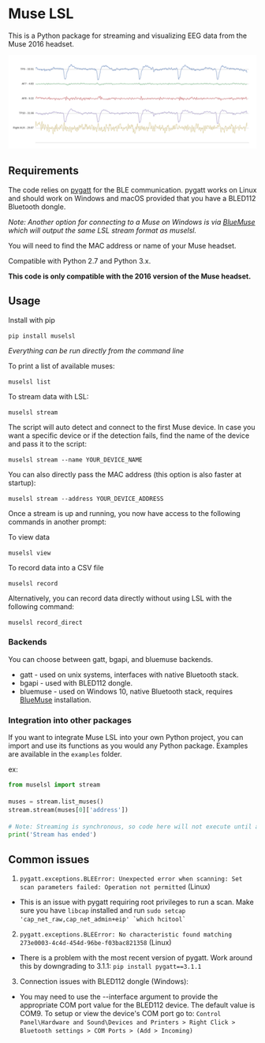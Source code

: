 # Muse LSL

This is a Python package for streaming and visualizing EEG data from the Muse 2016 headset.

![Blinks](blinks.png)

## Requirements

The code relies on [pygatt](https://github.com/peplin/pygatt) for the BLE communication. pygatt works on Linux and should work on Windows and macOS provided that you have a BLED112 Bluetooth dongle.

*Note: Another option for connecting to a Muse on Windows is via [BlueMuse](https://github.com/kowalej/BlueMuse/tree/master/Dist) which will output the same LSL stream format as muselsl.*

You will need to find the MAC address or name of your Muse headset. 

Compatible with Python 2.7 and Python 3.x.
 
**This code is only compatible with the 2016 version of the Muse headset.**

## Usage

Install with pip

`pip install muselsl`

*Everything can be run directly from the command line*

To print a list of available muses:

`muselsl list`

To stream data with LSL:

`muselsl stream`

The script will auto detect and connect to the first Muse device. In case you want
a specific device or if the detection fails, find the name of the device and pass it to the script:

`muselsl stream --name YOUR_DEVICE_NAME`

You can also directly pass the MAC address (this option is also faster at startup):

`muselsl stream --address YOUR_DEVICE_ADDRESS`

Once a stream is up and running, you now have access to the following commands in another prompt:

To view data 

`muselsl view`

To record data into a CSV file

`muselsl record`

Alternatively, you can record data directly without using LSL with the following command:

`muselsl record_direct`

### Backends
You can choose between gatt, bgapi, and bluemuse backends.

* gatt - used on unix systems, interfaces with native Bluetooth stack.
* bgapi - used with BLED112 dongle.
* bluemuse - used on Windows 10, native Bluetooth stack, requires [BlueMuse](https://github.com/kowalej/BlueMuse/tree/master/Dist) installation. 

### Integration into other packages
If you want to integrate Muse LSL into your own Python project, you can import and use its functions as you would any Python package. Examples are available in the `examples` folder.

ex:
```Python
from muselsl import stream

muses = stream.list_muses()
stream.stream(muses[0]['address'])

# Note: Streaming is synchronous, so code here will not execute until after the stream has been closed
print('Stream has ended')
```

## Common issues

1. `pygatt.exceptions.BLEError: Unexpected error when scanning: Set scan parameters failed: Operation not permitted` (Linux)
 - This is an issue with pygatt requiring root privileges to run a scan. Make sure you have `libcap` installed and run ```sudo setcap 'cap_net_raw,cap_net_admin+eip' `which hcitool` ```


2. `pygatt.exceptions.BLEError: No characteristic found matching 273e0003-4c4d-454d-96be-f03bac821358` (Linux)
 - There is a problem with the most recent version of pygatt. Work around this by downgrading to 3.1.1: `pip install pygatt==3.1.1`
 
 
3. Connection issues with BLED112 dongle (Windows):
 - You may need to use the --interface argument to provide the appropriate COM port value for the BLED112 device. The default value is COM9. To setup or view the device's COM port go to:
 `Control Panel\Hardware and Sound\Devices and Printers > Right Click > Bluetooth settings > COM Ports > (Add > Incoming)`
 
